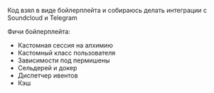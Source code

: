 Код взял в виде бойлерплейта и собираюсь делать интеграции с Soundcloud и Telegram

Фичи бойлерплейта:
- Кастомная сессия на алхимию
- Кастомный класс пользователя
- Зависимости под пермишены
- Сельдерей и докер
- Диспетчер ивентов
- Кэш